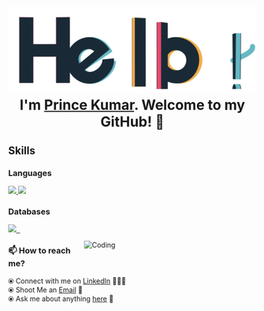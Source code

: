 <h1 align="center"> <img src="https://github.com/princefriends28/princefriends28/blob/main/assets/hello.gif" alt="hello-gif"> <br >I'm <a href="https://www.linkedin.com/in/prince-kumar-b83386218/">Prince Kumar</a>. Welcome to my GitHub! 🤗</h1>

<!--<img align="right" alt="Coder GIF" height=250 width=300 src="https://github.com/princefriends28/princefriends28/blob/main/assets/youNme.gif?raw=true" />-->
## Skills
 
 ### Languages
  
 <p float="left">
  <a href="https://www.python.org/" target="_blank" >
    <img src="https://raw.githubusercontent.com/abhi1693/abhi1693/main/assets/python.png" height="70" />
  </a>
  <a href="https://www.w3.org/wiki/The_web_standards_model_-_HTML_CSS_and_JavaScript" target="_blank" >
    <img src="https://raw.githubusercontent.com/abhi1693/abhi1693/main/assets/html-css-js.png" height="70" />
  </a>
 </p>

### Databases
  
 <p float="left">
  <a href="https://www.postgresql.org/" target="_blank" >
    <img src="https://raw.githubusercontent.com/abhi1693/abhi1693/main/assets/postgresql.gif" height="90" />&nbsp;&nbsp;
  </a>  
</p>
<img align="right" alt="Coding" width="350" src="https://cdn.dribbble.com/users/1162077/screenshots/3848914/programmer.gif">

### 📫 How to reach me? 

  ⦿ Connect with me on [LinkedIn](https://www.linkedin.com/in/prince-kumar-b83386218/) 👨🏻‍💻 <br>
  ⦿ Shoot Me an [Email](mailto:princefriends28@gmail.com) 💌 <br>
  ⦿ Ask me about anything [here](https://github.com/princefriends28/princefriends28/issues) 💬 <br>
